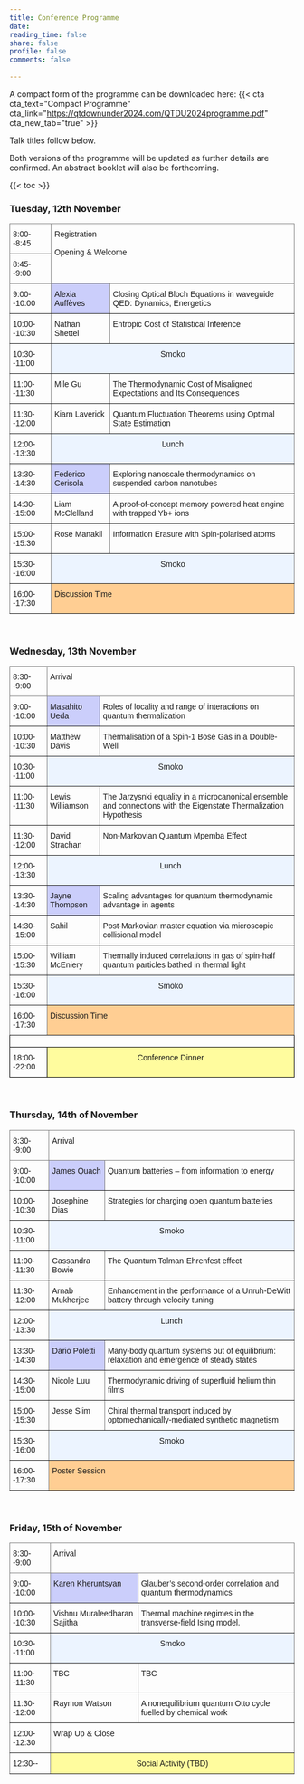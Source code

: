 ```yaml
---
title: Conference Programme
date: 
reading_time: false
share: false
profile: false
comments: false
 
---
```

A compact form of the programme can be downloaded here:
{{< cta cta_text="Compact Programme" cta_link="https://qtdownunder2024.com/QTDU2024programme.pdf" cta_new_tab="true" >}}

Talk titles follow below.

Both versions of the programme will be updated as further details are confirmed. An abstract booklet will also be forthcoming.

{{< toc >}}

### Tuesday, 12th November
<style type="text/css">
.tg  {border-collapse:collapse;border-spacing:0;}
.tg td{border-color:black;border-style:solid;border-width:1px;font-family:Arial, sans-serif;font-size:14px;
  overflow:hidden;padding:10px 5px;word-break:normal;}
.tg th{border-color:black;border-style:solid;border-width:1px;font-family:Arial, sans-serif;font-size:14px;
  font-weight:normal;overflow:hidden;padding:10px 5px;word-break:normal;}
.tg .tg-5w3z{background-color:#ecf4ff;border-color:inherit;text-align:center;vertical-align:top}
.tg .tg-0pky{border-color:inherit;text-align:left;vertical-align:top}
.tg .tg-61xu{background-color:#cbcefb;border-color:inherit;text-align:left;vertical-align:top}
.tg .tg-pidv{background-color:#ffce93;border-color:inherit;text-align:left;vertical-align:top}
</style>
<table class="tg">
<thead>
  <tr>
    <th class="tg-0pky">8:00--8:45</th>
    <th class="tg-0pky" colspan="2" rowspan="2">Registration<br><br>Opening &amp; Welcome</th>
  </tr>
  <tr>
    <th class="tg-0pky">8:45--9:00</th>
  </tr>
</thead>
<tbody>
  <tr>
    <td class="tg-0pky">9:00--10:00</td>
    <td class="tg-61xu">Alexia Auffèves</td>
    <td class="tg-0pky">Closing Optical Bloch Equations in waveguide
QED: Dynamics, Energetics</td>
  </tr>
  <tr>
    <td class="tg-0pky">10:00--10:30</td>
    <td class="tg-0pky">Nathan Shettel</td>
    <td class="tg-0pky">Entropic Cost of Statistical Inference</td>
  </tr>
  <tr>
    <td class="tg-0pky">10:30--11:00</td>
    <td class="tg-5w3z" colspan="2">Smoko</td>
  </tr>
  <tr>
    <td class="tg-0pky">11:00--11:30</td>
    <td class="tg-0pky">Mile Gu</td>
    <td class="tg-0pky">The Thermodynamic Cost of Misaligned Expectations and Its Consequences</td>
  </tr>
  <tr>
    <td class="tg-0pky">11:30--12:00</td>
    <td class="tg-0pky">Kiarn Laverick</td>
    <td class="tg-0pky">Quantum Fluctuation Theorems using Optimal State Estimation</td>
  </tr>
  <tr>
    <td class="tg-0pky">12:00--13:30</td>
    <td class="tg-5w3z" colspan="2">Lunch</td>
  </tr>
    <tr>
    <td class="tg-0pky">13:30--14:30</td>
    <td class="tg-61xu">Federico Cerisola</td>
    <td class="tg-0pky">Exploring nanoscale thermodynamics on suspended carbon nanotubes</td>
    </tr>
  <tr>
    <td class="tg-0pky">14:30--15:00</td>
    <td class="tg-0pky">Liam McClelland</td>
    <td class="tg-0pky">A proof‐of‐concept memory powered heat engine with trapped Yb+ ions<br></td>
  </tr>
  <tr>
    <td class="tg-0pky">15:00--15:30</td>
    <td class="tg-0pky">Rose Manakil</td>
    <td class="tg-0pky">Information Erasure with Spin‐polarised atoms</td>
  </tr>
  <tr>
    <td class="tg-0pky">15:30--16:00</td>
    <td class="tg-5w3z" colspan="2">Smoko</td>
  </tr>
  <tr>
    <td class="tg-0pky">16:00--17:30</td>
    <td class="tg-pidv" colspan="2">Discussion Time</td>
  </tr>
</tbody>
</table>


<br>

### Wednesday, 13th November
<style type="text/css">
.tg  {border-collapse:collapse;border-spacing:0;}
.tg td{border-color:black;border-style:solid;border-width:1px;font-family:Arial, sans-serif;font-size:14px;
  overflow:hidden;padding:10px 5px;word-break:normal;}
.tg th{border-color:black;border-style:solid;border-width:1px;font-family:Arial, sans-serif;font-size:14px;
  font-weight:normal;overflow:hidden;padding:10px 5px;word-break:normal;}
.tg .tg-5w3z{background-color:#ecf4ff;border-color:inherit;text-align:center;vertical-align:top}
.tg .tg-0pky{border-color:inherit;text-align:left;vertical-align:top}
.tg .tg-61xu{background-color:#cbcefb;border-color:inherit;text-align:left;vertical-align:top}
.tg .tg-pidv{background-color:#ffce93;border-color:inherit;text-align:left;vertical-align:top}
</style>
<table class="tg">
<thead>
  <tr>
    <th class="tg-0pky">8:30--9:00</th>
    <th class="tg-0pky" colspan="2">Arrival</th>
  </tr>
</thead>
<tbody>
  <tr>
    <td class="tg-0pky">9:00--10:00</td>
    <td class="tg-61xu">Masahito Ueda</td>
    <td class="tg-0pky">Roles of locality and range of interactions on quantum thermalization</td>
  </tr>
  <tr>
    <td class="tg-0pky">10:00--10:30</td>
    <td class="tg-0pky">Matthew Davis</td>
    <td class="tg-0pky">Thermalisation of a Spin‐1 Bose Gas in a Double‐Well</td>
  </tr>
  <tr>
    <td class="tg-0pky">10:30--11:00</td>
    <td class="tg-5w3z" colspan="2">Smoko</td>
  </tr>
  <tr>
    <td class="tg-0pky">11:00--11:30</td>
    <td class="tg-0pky">Lewis Williamson</td>
    <td class="tg-0pky">The Jarzysnki equality in a microcanonical ensemble and connections with the Eigenstate Thermalization Hypothesis</td>
  </tr>
  <tr>
    <td class="tg-0pky">11:30--12:00</td>
    <td class="tg-0pky">David Strachan</td>
    <td class="tg-0pky">Non‐Markovian Quantum Mpemba Effect</td>
  </tr>
  <tr>
    <td class="tg-0pky">12:00--13:30</td>
    <td class="tg-5w3z" colspan="2">Lunch</td>
  </tr>
    <tr>
    <td class="tg-0pky">13:30--14:30</td>
    <td class="tg-61xu">Jayne Thompson</td>
    <td class="tg-0pky">Scaling advantages for quantum thermodynamic advantage in agents</td>
  </tr>
  <tr>
    <td class="tg-0pky">14:30--15:00</td>
    <td class="tg-0pky">Sahil</td>
    <td class="tg-0pky">Post‐Markovian master equation via microscopic collisional model</td>
  </tr>
  <tr>
    <td class="tg-0pky">15:00--15:30</td>
    <td class="tg-0pky">William McEniery</td>
    <td class="tg-0pky">Thermally induced correlations in gas of spin‐half quantum particles bathed in thermal light</td>
  </tr>
    <tr>
    <td class="tg-0pky">15:30--16:00</td>
    <td class="tg-5w3z" colspan="2">Smoko</td>
  </tr>
  <tr>
    <td class="tg-0pky">16:00--17:30</td>
    <td class="tg-pidv" colspan="2">Discussion Time</td>
  </tr>
  <tr>
    <td class="tg-0lax" colspan="3"></td>
  </tr>
  <tr>
    <td class="tg-0lax">18:00--22:00</td>
    <td class="tg-8xib" colspan="2">Conference Dinner</td>
  </tr>
</tbody>
</table>

<br>

### Thursday, 14th of November

<style type="text/css">
.tg  {border-collapse:collapse;border-spacing:0;}
.tg td{border-color:black;border-style:solid;border-width:1px;font-family:Arial, sans-serif;font-size:14px;
  overflow:hidden;padding:10px 5px;word-break:normal;}
.tg th{border-color:black;border-style:solid;border-width:1px;font-family:Arial, sans-serif;font-size:14px;
  font-weight:normal;overflow:hidden;padding:10px 5px;word-break:normal;}
.tg .tg-5w3z{background-color:#ecf4ff;border-color:inherit;text-align:center;vertical-align:top}
.tg .tg-0pky{border-color:inherit;text-align:left;vertical-align:top}
.tg .tg-c6of{background-color:#ffffff;border-color:inherit;text-align:left;vertical-align:top}
.tg .tg-61xu{background-color:#cbcefb;border-color:inherit;text-align:left;vertical-align:top}
.tg .tg-pidv{background-color:#ffce93;border-color:inherit;text-align:left;vertical-align:top}
.tg .tg-0lax{text-align:left;vertical-align:top}
.tg .tg-8xib{background-color:#fffc9e;text-align:center;vertical-align:top}
</style>
<table class="tg">
<thead>
  <tr>
    <th class="tg-0pky">8:30--9:00</th>
    <th class="tg-0pky" colspan="2">Arrival</th>
  </tr>
</thead>
<tbody>
  <tr>
    <td class="tg-0pky">9:00--10:00</td>
    <td class="tg-61xu">James Quach<br></td>
    <td class="tg-0pky">Quantum batteries – from information to energy<br></td>
  </tr>
  <tr>
    <td class="tg-0pky">10:00--10:30</td>
    <td class="tg-0pky">Josephine Dias</td>
    <td class="tg-0pky">Strategies for charging open quantum batteries</td>
  </tr>
  <tr>
    <td class="tg-0pky">10:30--11:00</td>
    <td class="tg-5w3z" colspan="2">Smoko</td>
  </tr>
    <tr>
    <td class="tg-0pky">11:00--11:30</td>
    <td class="tg-0pky">Cassandra Bowie</td>
    <td class="tg-0pky">The Quantum Tolman‐Ehrenfest effect</td>
  </tr>
  <tr>
    <td class="tg-0pky">11:30--12:00</td>
    <td class="tg-0pky">Arnab Mukherjee</td>
    <td class="tg-0pky">Enhancement in the performance of a Unruh‐DeWitt battery through velocity tuning</td>
  </tr>
  <tr>
    <td class="tg-0pky">12:00--13:30</td>
    <td class="tg-5w3z" colspan="2">Lunch</td>
  </tr>
  <tr>
    <td class="tg-0pky">13:30--14:30</td>
    <td class="tg-61xu">Dario Poletti</td>
    <td class="tg-0pky">Many-body quantum systems out of equilibrium: relaxation and emergence of steady states<br></td>
  </tr>
  <tr>
    <td class="tg-0pky">14:30--15:00</td>
    <td class="tg-0pky">Nicole Luu</td>
    <td class="tg-0pky">Thermodynamic driving of superfluid helium thin films</td>
  </tr>
  <tr>
    <td class="tg-0pky">15:00--15:30</td>
    <td class="tg-0pky">Jesse Slim</td>
    <td class="tg-0pky">Chiral thermal transport induced by optomechanically‐mediated synthetic magnetism</td>
  </tr>
  
  <tr>
    <td class="tg-0pky">15:30--16:00</td>
    <td class="tg-5w3z" colspan="2">Smoko</td>
  </tr>
  <tr>
    <td class="tg-0pky">16:00--17:30</td>
    <td class="tg-pidv" colspan="2">Poster Session</td>
  </tr>
</tbody>
</table>

<br>

### Friday, 15th of November

<style type="text/css">
.tg  {border-collapse:collapse;border-spacing:0;}
.tg td{border-color:black;border-style:solid;border-width:1px;font-family:Arial, sans-serif;font-size:14px;
  overflow:hidden;padding:10px 5px;word-break:normal;}
.tg th{border-color:black;border-style:solid;border-width:1px;font-family:Arial, sans-serif;font-size:14px;
  font-weight:normal;overflow:hidden;padding:10px 5px;word-break:normal;}
.tg .tg-5w3z{background-color:#ecf4ff;border-color:inherit;text-align:center;vertical-align:top}
.tg .tg-0pky{border-color:inherit;text-align:left;vertical-align:top}
.tg .tg-hafo{background-color:#fffc9e;border-color:inherit;text-align:center;vertical-align:top}
</style>
<table class="tg">
<thead>
  <tr>
    <th class="tg-0pky">8:30--9:00</th>
    <th class="tg-0pky" colspan="2">Arrival</th>
  </tr>
</thead>
<tbody>
  <tr>
    <td class="tg-0pky">9:00--10:00</td>
    <td class="tg-61xu">Karen Kheruntsyan</td>
    <td class="tg-0pky">Glauber’s second‐order correlation and quantum thermodynamics<br></td>
  </tr>
  <tr>
    <td class="tg-0pky">10:00--10:30</td>
    <td class="tg-0pky">Vishnu Muraleedharan Sajitha</td>
    <td class="tg-0pky">Thermal machine regimes in the transverse‐field Ising model.</td>
  </tr>
  <tr>
    <td class="tg-0pky">10:30--11:00</td>
    <td class="tg-5w3z" colspan="2">Smoko</td>
  </tr>
    <tr>
    <td class="tg-0pky">11:00--11:30</td>
    <td class="tg-0pky">TBC</td>
    <td class="tg-0pky">TBC</td>
  </tr>
  <tr>
    <td class="tg-0pky">11:30--12:00</td>
    <td class="tg-0pky">Raymon Watson</td>
    <td class="tg-0pky">A nonequilibrium quantum Otto cycle fuelled by chemical work</td>
  </tr>
  <tr>
    <td class="tg-0pky">12:00--12:30</td>
    <td class="tg-0pky" colspan="2">Wrap Up &amp; Close</td>
  </tr>
  <tr>
    <td class="tg-0pky">12:30--</td>
    <td class="tg-hafo" colspan="2">Social Activity (TBD)</td>
  </tr>
</tbody>
</table>
